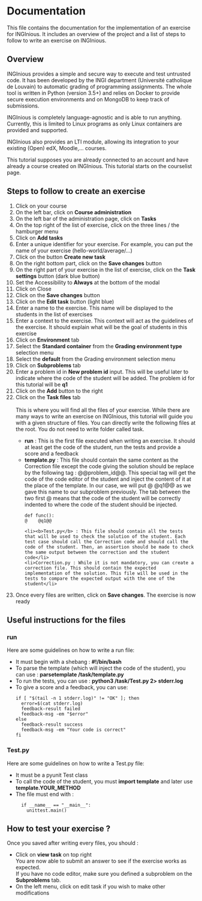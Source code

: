# Documentation
This file contains the documentation for the implementation of an exercise for INGInious. It includes an overview of the project and a list of steps to follow to write an exercise on INGInious.

## Overview
INGInious provides a simple and secure way to execute and test untrusted code. It has been developed by the INGI department (Université catholique de Louvain) to automatic grading of programming assignments. The whole tool is written in Python (version 3.5+) and relies on Docker to provide secure execution environments and on MongoDB to keep track of submissions.

INGInious is completely language-agnostic and is able to run anything. Currently, this is limited to Linux programs as only Linux containers are provided and supported.

INGInious also provides an LTI module, allowing its integration to your existing (Open) edX, Moodle,… courses.

This tutorial supposes you are already connected to an account and have already a course created on INGInious. This tutorial starts on the courselist page.

## Steps to follow to create an exercise

<ol>
  <li>Click on your course</li>
  <li>On the left bar, click on <b>Course administration</b></li>
  <li>On the left bar of the administration page, click on <b>Tasks</b></li>
  <li>On the top right of the list of exercise, click on the three lines / the hamburger menu</li>
  <li>Click on <b>Add tasks</b></li>
  <li>Enter a unique identifier for your exercise. For example, you can put the name of your exercise (hello-world/average/...)</li>
  <li>Click on the button <b>Create new task</b></li>
  <li>On the right bottom part, click on the <b>Save changes</b> button</li>
  <li>On the right part of your exercise in the list of exercise, click on the <b>Task settings</b> button (dark blue button)</li>
  <li>Set the Accessibility to <b>Always</b> at the bottom of the modal</li>
  <li>Click on Close</li>
  <li>Click on the <b>Save changes</b> button</li>
  <li>Click on the <b>Edit task</b> button (light blue)</li>
  <li>Enter a name to the exercise. This name will be displayed to the students in the list of exercises</li>
  <li>Enter a context to the exercise. This context will act as the guidelines of the exercise. It should explain what will be the goal of students in this exercise</li>
  <li>Click on <b>Environment</b> tab</li>
  <li>Select the <b>Standard container</b> from the <b>Grading environment type</b> selection menu</li>
  <li>Select the <b>default</b> from the Grading environment selection menu</li>
  <li>Click on <b>Subproblems</b> tab</li>
  <li>Enter a problem id in <b>New problem id</b> input. This will be useful later to indicate where the code of the student will be added. The problem id for this tutorial will be <b>q1</b></li>
  <li>Click on the <b>Add</b> button to the right</li>
  <li>Click on the <b>Task files</b> tab</li>
  <br>
  This is where you will find all the files of your exercise. While there are many ways to write an exercise on INGInious, this tutorial will guide you with a given structure of files. You can directly write the following files at the root. You do not need to write folder called task.

  <ul>
    <li><b>run</b> : This is the first file executed when writing an exercise. It should at least get the code of the student, run the tests and provide a score and a feedback</li>
    <li><b>template.py</b> : This file should contain the same content as the Correction file except the code giving the solution should be replace by the following tag : @@problem_id@@. This special tag will get the code of the code editor of the student and inject the content of it at the place of the template. In our case, we will put @    @q1@@ as we gave this name to our subproblem previously. The tab between the two first @ means that the code of the student will be correctly indented to where the code of the student should be injected.</li>

    def func():
    @    @q1@@

    <li><b>Test.py</b> : This file should contain all the tests that will be used to check the solution of the student. Each test case should call the Correction code and should call the code of the student. Then, an assertion should be made to check the same output between the correction and the student code</li>
    <li>Correction.py : While it is not mandatory, you can create a correction file. This should contain the expected implementation of the solution. This file will be used in the tests to compare the expected output with the one of the student</li>
  </ul>

  <li>Once every files are written, click on <b>Save changes</b/>. The exercise is now ready</li>
</ol>

## Useful instructions for the files

### run

Here are some guidelines on how to write a run file:

<ul>
  <li>It must begin with a shebang : <b>#!/bin/bash</b></li>
  <li>To parse the template (which will inject the code of the student), you can use : <b>parsetemplate /task/template.py</b></li>
  <li>To run the tests, you can use : <b>python3 /task/Test.py 2> stderr.log</b></li>
  <li>To give a score and a feedback, you can use:
  
    if [ "$(tail -n 1 stderr.log)" != "OK" ]; then
      error=$(cat stderr.log)
      feedback-result failed
      feedback-msg -em "$error"
    else
      feedback-result success
      feedback-msg -em "Your code is correct"
    fi
  </li>
</ul>

### Test.py

Here are some guidelines on how to write a Test.py file:

<ul>
  <li>It must be a pyunit Test class</li>
  <li>To call the code of the student, you must <b>import template</b> and later use <b>template.YOUR_METHOD</b></li>
  <li>The file must end with :
  
      if __name__ == "__main__":
        unittest.main()
  </li>
</ul>

## How to test your exercise ?

Once you saved after writing every files, you should :

<ul>
  <li>Click on <b>view task</b> on top right</li>
  You are now able to submit an answer to see if the exercise works as expected.
  <br>
  If you have no code editor, make sure you defined a subproblem on the <b>Subproblems</b> tab.
  <li>On the left menu, click on edit task if you wish to make other modifications</li>
</ul>